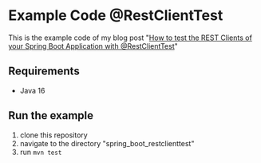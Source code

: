 # Example Code @RestClientTest

This is the example code of my blog
post "[How to test the REST Clients of your Spring Boot Application with @RestClientTest](https://jschmitz.dev/2021/07/28/how_to_test_the_rest_clients_of_your_spring_boot_application_with_restclienttest/)"

## Requirements

* Java 16

## Run the example

1. clone this repository
2. navigate to the directory "spring_boot_restclienttest"
3. run `mvn test`
